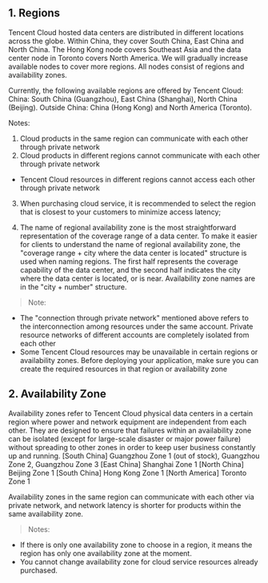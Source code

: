 ## 1. Regions

Tencent Cloud hosted data centers are distributed in different locations across the globe. Within China, they cover South China, East China and North China. The Hong Kong node covers Southeast Asia and the data center node in Toronto covers North America. We will gradually increase available nodes to cover more regions. All nodes consist of regions and availability zones.

Currently, the following available regions are offered by Tencent Cloud: 
China: South China (Guangzhou), East China (Shanghai), North China (Beijing). 
Outside China: China (Hong Kong)  and North America (Toronto).


Notes: 
1) Cloud products in the same region can communicate with each other through private network
2) Cloud products in different regions cannot communicate with each other through private network 

-  Tencent Cloud resources in different regions cannot access each other through private network

3) When purchasing cloud service, it is recommended to select the region that is closest to your customers to minimize access latency;

4) The name of regional availability zone is the most straightforward representation of the coverage range of a data center. To make it easier for clients to understand the name of regional availability zone, the "coverage range + city where the data center is located" structure is used when naming regions. The first half represents the coverage capability of the data center, and the second half indicates the city where the data center is located, or is near. Availability zone names are in the "city + number" structure.

> Note:
- The "connection through private network" mentioned above refers to the interconnection among resources under the same account. Private resource networks of different accounts are completely isolated from each other 
- Some Tencent Cloud resources may be unavailable in certain regions or availability zones. Before deploying your application, make sure you can create the required resources in that region or availability zone

## 2. Availability Zone
 
Availability zones refer to Tencent Cloud physical data centers in a certain region where power and network equipment are independent from each other. They are designed to ensure that failures within an availability zone can be isolated (except for large-scale disaster or major power failure) without spreading to other zones in order to keep user business constantly up and running.
[South China]  Guangzhou Zone 1 (out of stock), Guangzhou Zone 2, Guangzhou Zone 3
[East China]  Shanghai Zone 1
[North China]  Beijing Zone 1
[South China]  Hong Kong Zone 1
[North America]  Toronto Zone 1


Availability zones in the same region can communicate with each other via private network, and network latency is shorter for products within the same availability zone.

> Notes:
- If there is only one availability zone to choose in a region, it means the region has only one availability zone at the moment.
- You cannot change availability zone for cloud service resources already purchased.




